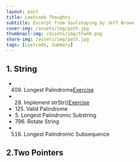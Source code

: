 ```yaml
---
layout: post
title: Leetcode Thoughts
subtitle: Excerpt from Soulshaping by Jeff Brown
cover-img: /assets/img/path.jpg
thumbnail-img: /assets/img/thumb.png
share-img: /assets/img/path.jpg
tags: [Leetcode, Summary]
---
```


## 1. String
- 409. Longest Palindrome[Exercise](https://leetcode.com/problems/longest-palindrome/)
- 28. Implement strStr()[Exercise](https://leetcode.com/problems/implement-strstr/)
- 125. Valid Palindrome
- 5. Longest Palindromic Substring
- 796. Rotate String
- 516. Longest Palindromic Subsequence

## 2.Two Pointers

